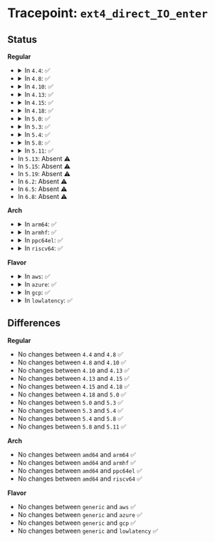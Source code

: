 # Tracepoint: <code>ext4_direct_IO_enter</code>

## Status
<b>Regular</b>
<ul>
<li>
<details>
<summary>In <code>4.4</code>: ✅</summary>

Event:

```c
struct trace_event_raw_ext4_direct_IO_enter {
    struct trace_entry ent;
    dev_t dev;
    ino_t ino;
    loff_t pos;
    long unsigned int len;
    int rw;
    char __data[0];
};
```
Function:

```c
void trace_event_raw_event_ext4_direct_IO_enter(void *__data, struct inode *inode, loff_t offset, long unsigned int len, int rw);
```
</details>
</li>
<li>
<details>
<summary>In <code>4.8</code>: ✅</summary>

Event:

```c
struct trace_event_raw_ext4_direct_IO_enter {
    struct trace_entry ent;
    dev_t dev;
    ino_t ino;
    loff_t pos;
    long unsigned int len;
    int rw;
    char __data[0];
};
```
Function:

```c
void trace_event_raw_event_ext4_direct_IO_enter(void *__data, struct inode *inode, loff_t offset, long unsigned int len, int rw);
```
</details>
</li>
<li>
<details>
<summary>In <code>4.10</code>: ✅</summary>

Event:

```c
struct trace_event_raw_ext4_direct_IO_enter {
    struct trace_entry ent;
    dev_t dev;
    ino_t ino;
    loff_t pos;
    long unsigned int len;
    int rw;
    char __data[0];
};
```
Function:

```c
void trace_event_raw_event_ext4_direct_IO_enter(void *__data, struct inode *inode, loff_t offset, long unsigned int len, int rw);
```
</details>
</li>
<li>
<details>
<summary>In <code>4.13</code>: ✅</summary>

Event:

```c
struct trace_event_raw_ext4_direct_IO_enter {
    struct trace_entry ent;
    dev_t dev;
    ino_t ino;
    loff_t pos;
    long unsigned int len;
    int rw;
    char __data[0];
};
```
Function:

```c
void trace_event_raw_event_ext4_direct_IO_enter(void *__data, struct inode *inode, loff_t offset, long unsigned int len, int rw);
```
</details>
</li>
<li>
<details>
<summary>In <code>4.15</code>: ✅</summary>

Event:

```c
struct trace_event_raw_ext4_direct_IO_enter {
    struct trace_entry ent;
    dev_t dev;
    ino_t ino;
    loff_t pos;
    long unsigned int len;
    int rw;
    char __data[0];
};
```
Function:

```c
void trace_event_raw_event_ext4_direct_IO_enter(void *__data, struct inode *inode, loff_t offset, long unsigned int len, int rw);
```
</details>
</li>
<li>
<details>
<summary>In <code>4.18</code>: ✅</summary>

Event:

```c
struct trace_event_raw_ext4_direct_IO_enter {
    struct trace_entry ent;
    dev_t dev;
    ino_t ino;
    loff_t pos;
    long unsigned int len;
    int rw;
    char __data[0];
};
```
Function:

```c
void trace_event_raw_event_ext4_direct_IO_enter(void *__data, struct inode *inode, loff_t offset, long unsigned int len, int rw);
```
</details>
</li>
<li>
<details>
<summary>In <code>5.0</code>: ✅</summary>

Event:

```c
struct trace_event_raw_ext4_direct_IO_enter {
    struct trace_entry ent;
    dev_t dev;
    ino_t ino;
    loff_t pos;
    long unsigned int len;
    int rw;
    char __data[0];
};
```
Function:

```c
void trace_event_raw_event_ext4_direct_IO_enter(void *__data, struct inode *inode, loff_t offset, long unsigned int len, int rw);
```
</details>
</li>
<li>
<details>
<summary>In <code>5.3</code>: ✅</summary>

Event:

```c
struct trace_event_raw_ext4_direct_IO_enter {
    struct trace_entry ent;
    dev_t dev;
    ino_t ino;
    loff_t pos;
    long unsigned int len;
    int rw;
    char __data[0];
};
```
Function:

```c
void trace_event_raw_event_ext4_direct_IO_enter(void *__data, struct inode *inode, loff_t offset, long unsigned int len, int rw);
```
</details>
</li>
<li>
<details>
<summary>In <code>5.4</code>: ✅</summary>

Event:

```c
struct trace_event_raw_ext4_direct_IO_enter {
    struct trace_entry ent;
    dev_t dev;
    ino_t ino;
    loff_t pos;
    long unsigned int len;
    int rw;
    char __data[0];
};
```
Function:

```c
void trace_event_raw_event_ext4_direct_IO_enter(void *__data, struct inode *inode, loff_t offset, long unsigned int len, int rw);
```
</details>
</li>
<li>
<details>
<summary>In <code>5.8</code>: ✅</summary>

Event:

```c
struct trace_event_raw_ext4_direct_IO_enter {
    struct trace_entry ent;
    dev_t dev;
    ino_t ino;
    loff_t pos;
    long unsigned int len;
    int rw;
    char __data[0];
};
```
Function:

```c
void trace_event_raw_event_ext4_direct_IO_enter(void *__data, struct inode *inode, loff_t offset, long unsigned int len, int rw);
```
</details>
</li>
<li>
<details>
<summary>In <code>5.11</code>: ✅</summary>

Event:

```c
struct trace_event_raw_ext4_direct_IO_enter {
    struct trace_entry ent;
    dev_t dev;
    ino_t ino;
    loff_t pos;
    long unsigned int len;
    int rw;
    char __data[0];
};
```
Function:

```c
void trace_event_raw_event_ext4_direct_IO_enter(void *__data, struct inode *inode, loff_t offset, long unsigned int len, int rw);
```
</details>
</li>
<li>
In <code>5.13</code>: Absent ⚠️
</li>
<li>
In <code>5.15</code>: Absent ⚠️
</li>
<li>
In <code>5.19</code>: Absent ⚠️
</li>
<li>
In <code>6.2</code>: Absent ⚠️
</li>
<li>
In <code>6.5</code>: Absent ⚠️
</li>
<li>
In <code>6.8</code>: Absent ⚠️
</li>
</ul>
<b>Arch</b>
<ul>
<li>
<details>
<summary>In <code>arm64</code>: ✅</summary>

Event:

```c
struct trace_event_raw_ext4_direct_IO_enter {
    struct trace_entry ent;
    dev_t dev;
    ino_t ino;
    loff_t pos;
    long unsigned int len;
    int rw;
    char __data[0];
};
```
Function:

```c
void trace_event_raw_event_ext4_direct_IO_enter(void *__data, struct inode *inode, loff_t offset, long unsigned int len, int rw);
```
</details>
</li>
<li>
<details>
<summary>In <code>armhf</code>: ✅</summary>

Event:

```c
struct trace_event_raw_ext4_direct_IO_enter {
    struct trace_entry ent;
    dev_t dev;
    ino_t ino;
    loff_t pos;
    long unsigned int len;
    int rw;
    char __data[0];
};
```
Function:

```c
void trace_event_raw_event_ext4_direct_IO_enter(void *__data, struct inode *inode, loff_t offset, long unsigned int len, int rw);
```
</details>
</li>
<li>
<details>
<summary>In <code>ppc64el</code>: ✅</summary>

Event:

```c
struct trace_event_raw_ext4_direct_IO_enter {
    struct trace_entry ent;
    dev_t dev;
    ino_t ino;
    loff_t pos;
    long unsigned int len;
    int rw;
    char __data[0];
};
```
Function:

```c
void trace_event_raw_event_ext4_direct_IO_enter(void *__data, struct inode *inode, loff_t offset, long unsigned int len, int rw);
```
</details>
</li>
<li>
<details>
<summary>In <code>riscv64</code>: ✅</summary>

Event:

```c
struct trace_event_raw_ext4_direct_IO_enter {
    struct trace_entry ent;
    dev_t dev;
    ino_t ino;
    loff_t pos;
    long unsigned int len;
    int rw;
    char __data[0];
};
```
Function:

```c
void trace_event_raw_event_ext4_direct_IO_enter(void *__data, struct inode *inode, loff_t offset, long unsigned int len, int rw);
```
</details>
</li>
</ul>
<b>Flavor</b>
<ul>
<li>
<details>
<summary>In <code>aws</code>: ✅</summary>

Event:

```c
struct trace_event_raw_ext4_direct_IO_enter {
    struct trace_entry ent;
    dev_t dev;
    ino_t ino;
    loff_t pos;
    long unsigned int len;
    int rw;
    char __data[0];
};
```
Function:

```c
void trace_event_raw_event_ext4_direct_IO_enter(void *__data, struct inode *inode, loff_t offset, long unsigned int len, int rw);
```
</details>
</li>
<li>
<details>
<summary>In <code>azure</code>: ✅</summary>

Event:

```c
struct trace_event_raw_ext4_direct_IO_enter {
    struct trace_entry ent;
    dev_t dev;
    ino_t ino;
    loff_t pos;
    long unsigned int len;
    int rw;
    char __data[0];
};
```
Function:

```c
void trace_event_raw_event_ext4_direct_IO_enter(void *__data, struct inode *inode, loff_t offset, long unsigned int len, int rw);
```
</details>
</li>
<li>
<details>
<summary>In <code>gcp</code>: ✅</summary>

Event:

```c
struct trace_event_raw_ext4_direct_IO_enter {
    struct trace_entry ent;
    dev_t dev;
    ino_t ino;
    loff_t pos;
    long unsigned int len;
    int rw;
    char __data[0];
};
```
Function:

```c
void trace_event_raw_event_ext4_direct_IO_enter(void *__data, struct inode *inode, loff_t offset, long unsigned int len, int rw);
```
</details>
</li>
<li>
<details>
<summary>In <code>lowlatency</code>: ✅</summary>

Event:

```c
struct trace_event_raw_ext4_direct_IO_enter {
    struct trace_entry ent;
    dev_t dev;
    ino_t ino;
    loff_t pos;
    long unsigned int len;
    int rw;
    char __data[0];
};
```
Function:

```c
void trace_event_raw_event_ext4_direct_IO_enter(void *__data, struct inode *inode, loff_t offset, long unsigned int len, int rw);
```
</details>
</li>
</ul>

## Differences
<b>Regular</b>
<ul>
<li>
No changes between <code>4.4</code> and <code>4.8</code> ✅
</li>
<li>
No changes between <code>4.8</code> and <code>4.10</code> ✅
</li>
<li>
No changes between <code>4.10</code> and <code>4.13</code> ✅
</li>
<li>
No changes between <code>4.13</code> and <code>4.15</code> ✅
</li>
<li>
No changes between <code>4.15</code> and <code>4.18</code> ✅
</li>
<li>
No changes between <code>4.18</code> and <code>5.0</code> ✅
</li>
<li>
No changes between <code>5.0</code> and <code>5.3</code> ✅
</li>
<li>
No changes between <code>5.3</code> and <code>5.4</code> ✅
</li>
<li>
No changes between <code>5.4</code> and <code>5.8</code> ✅
</li>
<li>
No changes between <code>5.8</code> and <code>5.11</code> ✅
</li>
</ul>
<b>Arch</b>
<ul>
<li>
No changes between <code>amd64</code> and <code>arm64</code> ✅
</li>
<li>
No changes between <code>amd64</code> and <code>armhf</code> ✅
</li>
<li>
No changes between <code>amd64</code> and <code>ppc64el</code> ✅
</li>
<li>
No changes between <code>amd64</code> and <code>riscv64</code> ✅
</li>
</ul>
<b>Flavor</b>
<ul>
<li>
No changes between <code>generic</code> and <code>aws</code> ✅
</li>
<li>
No changes between <code>generic</code> and <code>azure</code> ✅
</li>
<li>
No changes between <code>generic</code> and <code>gcp</code> ✅
</li>
<li>
No changes between <code>generic</code> and <code>lowlatency</code> ✅
</li>
</ul>
